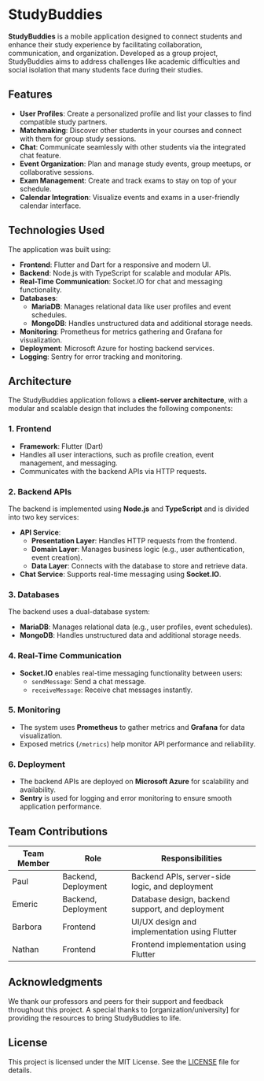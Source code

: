 # StudyBuddies

**StudyBuddies** is a mobile application designed to connect students and enhance their study experience by facilitating collaboration, communication, and organization. Developed as a group project, StudyBuddies aims to address challenges like academic difficulties and social isolation that many students face during their studies.


## Features

- **User Profiles**: Create a personalized profile and list your classes to find compatible study partners.
- **Matchmaking**: Discover other students in your courses and connect with them for group study sessions.
- **Chat**: Communicate seamlessly with other students via the integrated chat feature.
- **Event Organization**: Plan and manage study events, group meetups, or collaborative sessions.
- **Exam Management**: Create and track exams to stay on top of your schedule.
- **Calendar Integration**: Visualize events and exams in a user-friendly calendar interface.

## Technologies Used

The application was built using:

- **Frontend**: Flutter and Dart for a responsive and modern UI.
- **Backend**: Node.js with TypeScript for scalable and modular APIs.
- **Real-Time Communication**: Socket.IO for chat and messaging functionality.
- **Databases**:
  - **MariaDB**: Manages relational data like user profiles and event schedules.
  - **MongoDB**: Handles unstructured data and additional storage needs.
- **Monitoring**: Prometheus for metrics gathering and Grafana for visualization.
- **Deployment**: Microsoft Azure for hosting backend services.
- **Logging**: Sentry for error tracking and monitoring.

## Architecture

The StudyBuddies application follows a **client-server architecture**, with a modular and scalable design that includes the following components:

### **1. Frontend**
- **Framework**: Flutter (Dart)
- Handles all user interactions, such as profile creation, event management, and messaging.
- Communicates with the backend APIs via HTTP requests.

### **2. Backend APIs**
The backend is implemented using **Node.js** and **TypeScript** and is divided into two key services:
- **API Service**:
  - **Presentation Layer**: Handles HTTP requests from the frontend.
  - **Domain Layer**: Manages business logic (e.g., user authentication, event creation).
  - **Data Layer**: Connects with the database to store and retrieve data.
- **Chat Service**: Supports real-time messaging using **Socket.IO**.

### **3. Databases**
The backend uses a dual-database system:
- **MariaDB**: Manages relational data (e.g., user profiles, event schedules).
- **MongoDB**: Handles unstructured data and additional storage needs.

### **4. Real-Time Communication**
- **Socket.IO** enables real-time messaging functionality between users:
  - `sendMessage`: Send a chat message.
  - `receiveMessage`: Receive chat messages instantly.

### **5. Monitoring**
- The system uses **Prometheus** to gather metrics and **Grafana** for data visualization.
- Exposed metrics (`/metrics`) help monitor API performance and reliability.

### **6. Deployment**
- The backend APIs are deployed on **Microsoft Azure** for scalability and availability.
- **Sentry** is used for logging and error monitoring to ensure smooth application performance.

## Team Contributions

| **Team Member** | **Role**                | **Responsibilities**                                |
|------------------|-------------------------|----------------------------------------------------|
| Paul             | Backend, Deployment    | Backend APIs, server-side logic, and deployment   |
| Emeric           | Backend, Deployment    | Database design, backend support, and deployment  |
| Barbora          | Frontend               | UI/UX design and implementation using Flutter     |
| Nathan           | Frontend               | Frontend implementation using Flutter    |

## Acknowledgments

We thank our professors and peers for their support and feedback throughout this project. A special thanks to [organization/university] for providing the resources to bring StudyBuddies to life.

## License

This project is licensed under the MIT License. See the [LICENSE](LICENSE) file for details.
